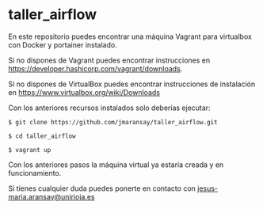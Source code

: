 # taller_airflow

En este repositorio puedes encontrar una máquina Vagrant para virtualbox con Docker y portainer instalado.

Si no dispones de Vagrant puedes encontrar instrucciones en https://developer.hashicorp.com/vagrant/downloads.

Si no dispones de VirtualBox puedes encontrar instrucciones de instalación en https://www.virtualbox.org/wiki/Downloads

Con los anteriores recursos instalados solo deberías ejecutar:

    $ git clone https://github.com/jmaransay/taller_airflow.git

    $ cd taller_airflow

    $ vagrant up

Con los anteriores pasos la máquina virtual ya estaría creada y en funcionamiento.

Si tienes cualquier duda puedes ponerte en contacto con jesus-maria.aransay@unirioja.es

